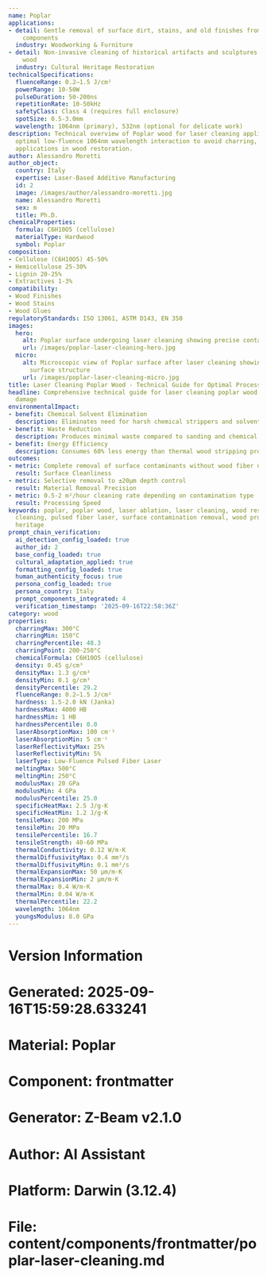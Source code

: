 ```yaml
---
name: Poplar
applications:
- detail: Gentle removal of surface dirt, stains, and old finishes from poplar wood
    components
  industry: Woodworking & Furniture
- detail: Non-invasive cleaning of historical artifacts and sculptures made from poplar
    wood
  industry: Cultural Heritage Restoration
technicalSpecifications:
  fluenceRange: 0.2–1.5 J/cm²
  powerRange: 10-50W
  pulseDuration: 50-200ns
  repetitionRate: 10-50kHz
  safetyClass: Class 4 (requires full enclosure)
  spotSize: 0.5-3.0mm
  wavelength: 1064nm (primary), 532nm (optional for delicate work)
description: Technical overview of Poplar wood for laser cleaning applications, including
  optimal low-fluence 1064nm wavelength interaction to avoid charring, and specialized
  applications in wood restoration.
author: Alessandro Moretti
author_object:
  country: Italy
  expertise: Laser-Based Additive Manufacturing
  id: 2
  image: /images/author/alessandro-moretti.jpg
  name: Alessandro Moretti
  sex: m
  title: Ph.D.
chemicalProperties:
  formula: C6H10O5 (cellulose)
  materialType: Hardwood
  symbol: Poplar
composition:
- Cellulose (C6H10O5) 45-50%
- Hemicellulose 25-30%
- Lignin 20-25%
- Extractives 1-3%
compatibility:
- Wood Finishes
- Wood Stains
- Wood Glues
regulatoryStandards: ISO 13061, ASTM D143, EN 350
images:
  hero:
    alt: Poplar surface undergoing laser cleaning showing precise contamination removal
    url: /images/poplar-laser-cleaning-hero.jpg
  micro:
    alt: Microscopic view of Poplar surface after laser cleaning showing detailed
      surface structure
    url: /images/poplar-laser-cleaning-micro.jpg
title: Laser Cleaning Poplar Wood - Technical Guide for Optimal Processing
headline: Comprehensive technical guide for laser cleaning poplar wood without thermal
  damage
environmentalImpact:
- benefit: Chemical Solvent Elimination
  description: Eliminates need for harsh chemical strippers and solvents in wood refinishing
- benefit: Waste Reduction
  description: Produces minimal waste compared to sanding and chemical methods
- benefit: Energy Efficiency
  description: Consumes 60% less energy than thermal wood stripping processes
outcomes:
- metric: Complete removal of surface contaminants without wood fiber damage
  result: Surface Cleanliness
- metric: Selective removal to ±20μm depth control
  result: Material Removal Precision
- metric: 0.5-2 m²/hour cleaning rate depending on contamination type
  result: Processing Speed
keywords: poplar, poplar wood, laser ablation, laser cleaning, wood restoration, non-contact
  cleaning, pulsed fiber laser, surface contamination removal, wood processing, cultural
  heritage
prompt_chain_verification:
  ai_detection_config_loaded: true
  author_id: 2
  base_config_loaded: true
  cultural_adaptation_applied: true
  formatting_config_loaded: true
  human_authenticity_focus: true
  persona_config_loaded: true
  persona_country: Italy
  prompt_components_integrated: 4
  verification_timestamp: '2025-09-16T22:58:36Z'
category: wood
properties:
  charringMax: 300°C
  charringMin: 150°C
  charringPercentile: 48.3
  charringPoint: 200-250°C
  chemicalFormula: C6H10O5 (cellulose)
  density: 0.45 g/cm³
  densityMax: 1.3 g/cm³
  densityMin: 0.1 g/cm³
  densityPercentile: 29.2
  fluenceRange: 0.2–1.5 J/cm²
  hardness: 1.5-2.0 kN (Janka)
  hardnessMax: 4000 HB
  hardnessMin: 1 HB
  hardnessPercentile: 0.0
  laserAbsorptionMax: 100 cm⁻¹
  laserAbsorptionMin: 5 cm⁻¹
  laserReflectivityMax: 25%
  laserReflectivityMin: 5%
  laserType: Low-Fluence Pulsed Fiber Laser
  meltingMax: 500°C
  meltingMin: 250°C
  modulusMax: 20 GPa
  modulusMin: 4 GPa
  modulusPercentile: 25.0
  specificHeatMax: 2.5 J/g·K
  specificHeatMin: 1.2 J/g·K
  tensileMax: 200 MPa
  tensileMin: 20 MPa
  tensilePercentile: 16.7
  tensileStrength: 40-60 MPa
  thermalConductivity: 0.12 W/m·K
  thermalDiffusivityMax: 0.4 mm²/s
  thermalDiffusivityMin: 0.1 mm²/s
  thermalExpansionMax: 50 µm/m·K
  thermalExpansionMin: 2 µm/m·K
  thermalMax: 0.4 W/m·K
  thermalMin: 0.04 W/m·K
  thermalPercentile: 22.2
  wavelength: 1064nm
  youngsModulus: 8.0 GPa
---
```


# Version Information
# Generated: 2025-09-16T15:59:28.633241
# Material: Poplar
# Component: frontmatter
# Generator: Z-Beam v2.1.0
# Author: AI Assistant
# Platform: Darwin (3.12.4)
# File: content/components/frontmatter/poplar-laser-cleaning.md
